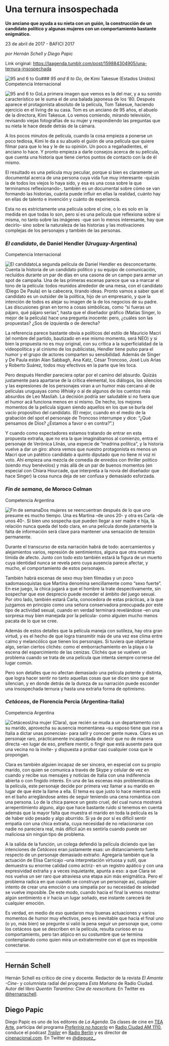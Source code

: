# Una ternura insospechada

**Un anciano que ayuda a su nieta con un guión, la construcción de un candidato político y algunas mujeres con un comportamiento bastante enigmático.**

23 de abril de 2017 - BAFICI 2017

_por Hernán Schell y Diego Papic_

Link original: https://laagenda.tumblr.com/post/159884304905/una-ternura-insospechada

![95 and 6 to Go](https://64.media.tumblr.com/04616409d5b5fcbe3d48dec1c6aee88c/tumblr_inline_pjzrpgrpAp1t6q87u_500.jpg)### *95 and 6 to Go*, de Kimi Takesue (Estados Unidos)
Competencia Internacional

![95 and 6 to Go](https://64.media.tumblr.com/04616409d5b5fcbe3d48dec1c6aee88c/tumblr_inline_pjzrpgrpAp1t6q87u_400.jpg)La primera imagen que vemos es la del mar, y a su sonido característico se le suma el de una balada japonesa de los ‘80. Después aparece el protagonista absoluto de la película, Tom Takesue, haciendo ejercicio en el living de su casa. Tom es un anciano de 95 años, el abuelo de la directora, Kimi Takesue. Lo vemos comiendo, mirando televisión, revisando viejas fotografías de su mujer y respondiendo las preguntas que su nieta le hace desde detrás de la cámara.

A los pocos minutos de película, cuando la cosa empieza a ponerse un poco tediosa, Kimi le da a su abuelo el guión de una película que quiere filmar para que lo lea y le de su opinión. Un poco a regañadientes, el anciano lo hace. Y pronto empieza a darle consejos acerca de su película, que cuenta una historia que tiene ciertos puntos de contacto con la de él mismo.

El resultado es una película muy peculiar, porque si bien es claramente un documental acerca de una persona cuya vida fue muy interesante -quizás la de todos los viejos lo haya sido, y esa es una cosa sobre la que terminamos reflexionando-, también es un documental sobre cómo se van formando las historias, cuánta puede influir en ellas la realidad, cuánto hay en ellas de talento e invención y cuánto de experiencia.

Esta no es estrictamente una película sobre el cine, o lo es solo en la medida en que todas lo son, pero sí es una película que reflexiona sobre sí misma, no tanto sobre las imágenes -que son lo menos interesante, hay que decirlo- sino sobre la naturaleza de las historias y las motivaciones complejas de los personajes y también de las personas.

### *El candidato*, de Daniel Hendler (Uruguay-Argentina)
Competencia Internacional

![El candidato](https://64.media.tumblr.com/0f86568c4df253504754b0407512ccc6/tumblr_inline_pjzrpiqJtv1t6q87u_400.png)La segunda película de Daniel Hendler es desconcertante. Cuenta la historia de un candidato político y su equipo de comunicación, recluídos durante un par de días en una casona de un campo para armar un spot de campaña. Una de las primeras escenas parece que va a marcar el tono de la película: todos reunidos alrededor de una mesa, con el candidato (Diego De Paula) en la cabecera, tirando ideas. Pronto vamos a saber que el candidato es un outsider de la política, hijo de un empresario, y que la intención de todos es alejar su imagen de la de los negocios de su padre. Las discusiones giran en torno a cosas simbólicas, como “si fueras un pájaro, qué pájaro serías”, hasta que el diseñador gráfico (Matías Singer, lo mejor de la película) hace una pregunta inocente: pero, ¿cuáles son las propuestas? ¿Sos de izquierda o de derecha?

La referencia parece bastante obvia a políticos del estilo de Mauricio Macri (el nombre del partido, bautizado en ese mismo momento, será NEO) y si bien la propuesta no es muy original, con su crítica a la superficialidad de la videopolítica y al cinismo de los publicistas, Hendler tiene pulso para el humor y el grupo de actores comparten su sensibilidad. Además de Singer y De Paula están Alan Sabbagh, Ana Katz, César Troncoso, José Luis Arias y Roberto Suárez, todos muy efectivos en la parte que les toca.

Pero después Hendler pareciera optar por el camino del absurdo. Quizás justamente para apartarse de la crítica elemental, los diálogos, los silencios y las expresiones de los personajes viran a un humor más cercano al de películas uruguayas como *Whisky* o al de algunos de los cuentos más absurdos de Leo Maslíah. La decisión podría ser saludable si no fuera que el humor acá funciona menos en sí mismo. De hecho, los mejores momentos de la película siguen siendo aquellos en los que se burla del vacío propositivo del candidato. (El mejor, cuando en el medio de la grabación del spot el personaje de Troncoso interrumpe y dice: “¿Qué pensamos de Dios? ¿Estamos a favor o en contra?”.)

Y cuando como espectadores estamos tratando de entrar en esta propuesta extraña, que no era la que imaginábamos al comienzo, entra el personaje de Verónica Llinás, una especie de “madrina política”, y la historia vuelve a dar un giro: ahora vemos que nuestro protagonista es menos un Macri que un patético candidato a quinto diputado que no tiene ni voz ni voto. Ahí empieza una mezcla de comedia de enredos con thriller político (siendo muy benévolos) y más allá de un par de buenos momentos (en especial con Chiara Hourcade, que interpreta a la novia del diseñador que hace Singer) la cosa nunca deja de ser confusa y demasiado esforzada.

### *Fin de semana*, de Moroco Colman
Competencia Argentina

![Fin de semana](https://64.media.tumblr.com/28e78385c5279f8c85320d4a3eab2c87/tumblr_inline_pjzrpiRzzt1t6q87u_400.jpg)Dos mujeres se reencuentran después de lo que uno presume es mucho tiempo. Una es Martina –de unos 20- y otra es Carla -de unos 40-. Si bien uno sospecha que pueden llegar a ser madre e hija, la relación nunca queda del todo clara, en una película donde justamente la falta de información será clave para mantener una sensación de tensión permanente.

Durante el transcurso de esta narración habrá de todo: acercamientos y alejamientos varios, represión de sentimientos, alguna que otra muestra tímida de afecto. Junto con todo esto también estará la figura de un muerto cuya identidad nunca se revela pero cuya ausencia parece afectar, y mucho, el comportamiento de estos personajes.

También habrá escenas de sexo muy bien filmadas y un poco sadomasoquistas que Martina denomina sencillamente como “sexo fuerte”. En ese juego, la chica jugará a que el hombre la trate despectivamente, sin sospechar que ese desprecio puede exceder el ámbito del juego sexual. Por otro lado, también estará Carla, conocedora de estas prácticas, a la que juzgamos en principio como una señora conservadora preocupada por este tipo de actividad sexual, cuando en verdad terminará revelándose –en una sorpresa muy bien manejada por la película- como alguien mucho menos pacata de lo que se cree.

Además de estos detalles que la película maneja con sutileza, hay otra gran virtud, y es el hecho de que logra transmitir más de una vez ese clima entre calmo y melancólico que tienen los personajes. Si tuviera que objetarse algo, serían ciertos clichés: como el emborrachamiento en la playa o la escena del esparcimiento de las cenizas. Clichés que se vuelven un problema cuando se trata de una película que intenta siempre correrse del lugar común.

Pero son detalles que no afectan demasiado una película potente y distinta, que logra hacer sentir no tanto aquellas cosas que se dicen sino que se silencian, y en donde detrás de la dureza de su narración puede esconder una insospechada ternura y hasta una extraña forma de optimismo. 

### *Cetáceos*, de Florencia Percia (Argentina-Italia)
Competencia Argentina

![Cetáceos](https://64.media.tumblr.com/8a4d08979c7c7397f0ea17a0343bc891/tumblr_inline_pjzrpjaSIY1t6q87u_400.jpg)Una mujer (Clara), que recién se muda a un departamento con su marido, aprovecha su ausencia momentánea –su esposo tiene que irse a Italia a dictar unas ponencias- para salir y conocer gente nueva. Clara es un personaje raro, prácticamente incapacitada de decir que no de manera directa –en lugar de eso, prefiere mentir, o fingir que está ausente para que una vecina no la invite- y dispuesta a probar casi cualquier cosa que le propongan.

Clara es también alguien incapaz de ser sincera, en especial con su propio marido, con quien se comunica a través de Skype y celular de vez en cuando y recibe sus mensajes y noticias de Italia con una indiferencia abierta o con fingido interés. En una de las escenas más problemáticas de la película, este personaje decide por primera vez llamar a su marido en lugar de que éste la llame a ella. El tema es que justo lo hace mientras está en el baño arreglándose antes de seguir teniendo una cena romántica con una persona. Lo de la chica parece un gesto cruel, del cual nunca mostrará arrepentimiento alguno, algo que hace bastante ruido si tenemos en cuenta además que la mayor falta que muestra el marido en toda la película es la de haber sido pesado y algo aburrido. Si ya de por sí es difícil sentir empatía con una chica extraña, cuya necesidad de no relacionarse con nadie no pareciera real, más difícil aún es sentirla cuando puede ser maliciosa sin ningún tipo de problema.

A la salida de la función, un colega defendió la película diciendo que las intenciones de *Cetáceos* eran justamente esas: un distanciamiento fuerte respecto de un personaje demasiado extraño. Agregaría también que la actuación de Elisa Carricajo –una interpretación virtuosa y sutil, que demuestra su enorme calidad como actriz- en un registro apático y con una expresividad extraña y a veces inquietante, apunta a eso: a que Clara se nos vuelva un ser raro que atraviesa una etapa aún más enigmática. Pero el problema radica en que cuando se construye un personaje así, cualquier intento de crear una emoción o una simpatía por su necesidad de soledad se vuelve imposible. De este modo, cuando hacia el final la vemos mostrar algún sentimiento e ir hacia un lugar soñado, ese instante carecerá de cualquier emoción.

Es verdad, en medio de eso quedaron muy buenas actuaciones y varios momentos de humor muy efectivos, pero es inevitable que hacia el final uno (o yo, más bien) se pregunte si valió la pena seguir un personaje que, como los cetáceos que se describen en la película, resulta curioso en su comportamiento, pero tan atípico en su costumbre que se termina contemplando como quien mira un extraterrestre con el que es imposible conectarse.

  




---

 Hernán Schell
--------------

 Hernán Schell es crítico de cine y docente. Redactor de la revista *El Amante -Cine-* y columnista radial del programa *Esta Mañana* de Radio Ciudad. Autor del libro *Quentin Tarantino: Cine de reescritura*. En Twitter es [@hernanschell](https://twitter.com/hernanschell). 

 Diego Papic
------------

 Diego Papic es uno de los editores de *La Agenda*. Da clases de cine en [TEA Arte](http://tea-arte.com.ar/), participa del programa *[Preferiría no hacerlo](http://preferiria-no-hacerlo.tumblr.com/)* en [Radio Ciudad AM 1110](http://www.buenosaires.gob.ar/radiociudad), conduce el podcast *[Trailer](http://www.radioberlin.com.ar/programas/trailer)* en [Radio Berlín](http://www.radioberlin.com.ar/) y es director de [cinenacional.com](http://www.cinenacional.com/). En Twitter es [@dieguez\_](https://twitter.com/dieguez_). 

